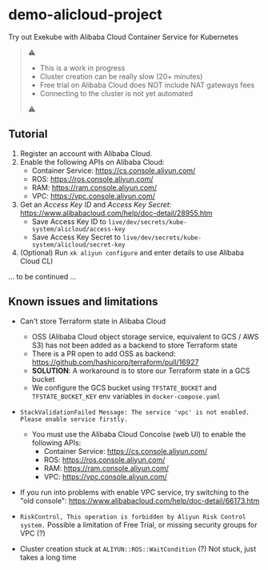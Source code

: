 # demo-alicloud-project

Try out Exekube with Alibaba Cloud Container Service for Kubernetes

> :warning:
>
> - This is a work in progress
> - Cluster creation can be really slow (20+ minutes)
> - Free trial on Alibaba Cloud does NOT include NAT gateways fees
> - Connecting to the cluster is not yet automated
>
> :warning:

## Tutorial

1. Register an account with Alibaba Cloud.
2. Enable the following APIs on Alibaba Cloud:
    - Container Service: https://cs.console.aliyun.com/
    - ROS: https://ros.console.aliyun.com/
    - RAM: https://ram.console.aliyun.com/
    - VPC: https://vpc.console.aliyun.com/
3. Get an *Access Key ID* and *Access Key Secret*: <https://www.alibabacloud.com/help/doc-detail/28955.htm>
    - Save Access Key ID to `live/dev/secrets/kube-system/alicloud/access-key`
    - Save Access Key Secret to `live/dev/secrets/kube-system/alicloud/secret-key`
4. (Optional) Run `xk aliyun configure` and enter details to use Alibaba Cloud CLI

... to be continued ...

## Known issues and limitations

- Can't store Terraform state in Alibaba Cloud
    - OSS (Alibaba Cloud object storage service, equivalent to GCS / AWS S3) has not been added as a backend to store Terraform state
    - There is a PR open to add OSS as backend: <https://github.com/hashicorp/terraform/pull/16927>
    - **SOLUTION**: A workaround is to store our Terraform state in a GCS bucket
    - We configure the GCS bucket using `TFSTATE_BUCKET` and `TFSTATE_BUCKET_KEY` env variables in `docker-compose.yaml`

- `StackValidationFailed Message: The service 'vpc' is not enabled. Please enable service firstly.`
    - You must use the Alibaba Cloud Concolse (web UI) to enable the following APIs:
        - Container Service: https://cs.console.aliyun.com/
        - ROS: https://ros.console.aliyun.com/
        - RAM: https://ram.console.aliyun.com/
        - VPC: https://vpc.console.aliyun.com/

- If you run into problems with enable VPC service, try switching to the "old console": https://www.alibabacloud.com/help/doc-detail/66173.htm
- `RiskControl, This operation is forbidden by Aliyun Risk Control system.` Possible a limitation of Free Trial, or missing security groups for VPC (?)
- Cluster creation stuck at `ALIYUN::ROS::WaitCondition` (?) Not stuck, just takes a long time
